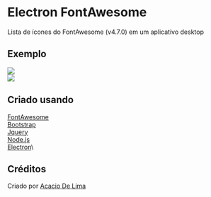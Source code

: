 # Electron FontAwesome
Lista de ícones do FontAwesome (v4.7.0) em um aplicativo desktop

## Exemplo

![](https://i.imgur.com/bX9yAyV.gif)\
![](https://i.imgur.com/q9kRMmQ.gif)

## Criado usando

[FontAwesome](https://fontawesome.com)\
[Bootstrap](https://getbootstrap.com)\
[Jquery](https://jquery.com)\
[Node.js](https://nodejs.org)\
[Electron](https://www.electronjs.org)\

## Créditos

Criado por [Acacio De Lima](https://twitter.com/limadeacacio)
